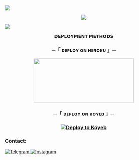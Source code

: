 <img src="https://user-images.githubusercontent.com/73097560/115834477-dbab4500-a447-11eb-908a-139a6edaec5c.gif">
<p align="center">
    <img src="https://files.catbox.moe/1c0f83.jpg">
</p>
<img src="https://user-images.githubusercontent.com/73097560/115834477-dbab4500-a447-11eb-908a-139a6edaec5c.gif">





<p align="center">
<b>𝗗𝗘𝗣𝗟𝗢𝗬𝗠𝗘𝗡𝗧 𝗠𝗘𝗧𝗛𝗢𝗗𝗦</b>
</p>

<h3 align="center">
    ─「 ᴅᴇᴩʟᴏʏ ᴏɴ ʜᴇʀᴏᴋᴜ 」─
</h3>

<p align="center"><a href="https://dashboard.heroku.com/new?template=https://github.com/ifgovtjoftibcdjpvd8nfiokbfobffob0vrb8bd/Alisha-"> <img src="https://img.shields.io/badge/Deploy%20On%20Heroku-green?style=for-the-badge&logo=heroku" width="320" height="138.45"/></a></p>



<h3 align="center">
    ─「 ᴅᴇᴩʟᴏʏ ᴏɴ ᴋᴏʏᴇʙ 」─
</h3>

<h3 align="center">
    
[![Deploy to Koyeb](https://www.koyeb.com/static/images/deploy/button.svg)](https://app.koyeb.com/deploy?name=chatbot&type=git&repository=ifgovtjoftibcdjpvd8nfiokbfobffob0vrb8bd%2FCHATBOT&branch=main&builder=dockerfile&env%5BBOT_TOKEN%5D=&env%5BMONGO_URL%5D=&env%5BOWNER_ID%5D=&ports=8000%3Bhttp%3B%2F)

</h3>


### Contact:
<a href="https://t.me/THE_VIP_BOY_OP">
    <img title="Telegram" src="https://img.shields.io/badge/Telegram-%23000000.svg?&style=for-the-badge&logo=telegram&logoColor=61DAFB">
</a>
<a href="https://instagram.com/the.vip.boy">
    <img title="Instagram" src="https://img.shields.io/badge/instagram-%23E4405F.svg?&style=for-the-badge&logo=instagram&logoColor=white">
</a>

